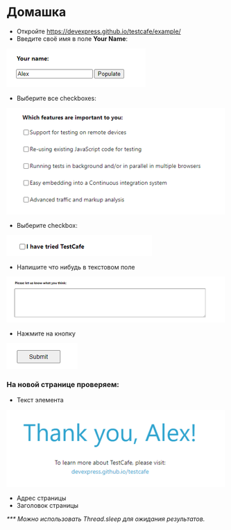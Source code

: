 # Домашка

- Откройте https://devexpress.github.io/testcafe/example/
- Введите своё имя в поле **Your Name**:

![img.png](img.png)

- Выберите все checkboxes:

![img_1.png](img_1.png)

- Выберите checkbox:

![img_2.png](img_2.png)

- Напишите что нибудь в текстовом поле

![img_3.png](img_3.png)

- Нажмите на кнопку

![img_4.png](img_4.png)

### На новой странице проверяем:

- Текст элемента

![img_5.png](img_5.png)

- Адрес страницы
- Заголовок страницы

_*** Можно использовать Thread.sleep для ожидания результатов._